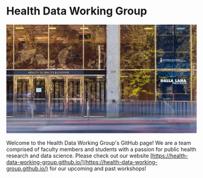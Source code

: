 # Health Data Working Group

![dlsph-hsb](profile/dalla-lana.jpg)

Welcome to the Health Data Working Group's GitHub page! We are a team comprised of faculty members and students with a passion for public health research and data science. Please check out our website [https://health-data-working-group.github.io/](https://health-data-working-group.github.io/) for our upcoming and past workshops!
